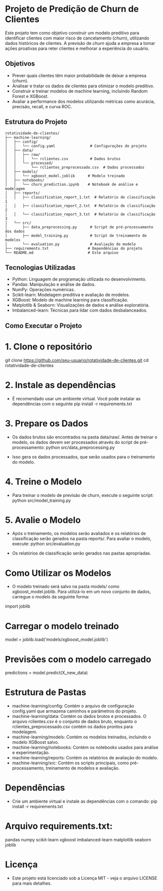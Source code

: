 # Projeto de Predição de Churn de Clientes

Este projeto tem como objetivo construir um modelo preditivo para identificar clientes com maior risco de cancelamento (*churn*), utilizando dados históricos de clientes. A previsão de *churn* ajuda a empresa a tomar ações proativas para reter clientes e melhorar a experiência do usuário.

## Objetivos

- Prever quais clientes têm maior probabilidade de deixar a empresa (*churn*).
- Analisar e tratar os dados de clientes para otimizar o modelo preditivo.
- Construir e treinar modelos de machine learning, incluindo Random Forest e XGBoost.
- Avaliar a performance dos modelos utilizando métricas como acurácia, precisão, recall, e curva ROC.

## Estrutura do Projeto

```plaintext
rotatividade-de-clientes/
├── machine-learning/
│   ├── config/
│   │   └── config.yaml                # Configurações do projeto
│   ├── data/
│   │   ├── raw/
│   │   │   └── rclientes.csv          # Dados brutos
│   │   └── processed/
│   │       └── rclientes_preprocessado.csv  # Dados processados
│   ├── models/
│   │   └── xgboost_model.joblib      # Modelo treinado
│   ├── notebooks/
│   │   └── churn_prediction.ipynb    # Notebook de análise e modelagem
│   ├── reports/
│   │   ├── classification_report_1.txt  # Relatório de classificação 1
│   │   ├── classification_report_2.txt  # Relatório de classificação 2
│   │   └── classification_report_3.txt  # Relatório de classificação 3
│   └── src/
│       ├── data_preprocessing.py      # Script de pré-processamento dos dados
│       ├── model_training.py          # Script de treinamento de modelos
│       └── evaluation.py              # Avaliação do modelo
├── requirements.txt                  # Dependências do projeto
└── README.md                         # Este arquivo
```

## Tecnologias Utilizadas
- Python: Linguagem de programação utilizada no desenvolvimento.
- Pandas: Manipulação e análise de dados.
- NumPy: Operações numéricas.
- Scikit-learn: Modelagem preditiva e avaliação de modelos.
- XGBoost: Modelo de machine learning para classificação.
- Matplotlib & Seaborn: Visualizações de dados e análise exploratória.
- Imbalanced-learn: Técnicas para lidar com dados desbalanceados.

## Como Executar o Projeto

# 1. Clone o repositório
git clone https://github.com/seu-usuario/rotatividade-de-clientes.git
cd rotatividade-de-clientes

# 2. Instale as dependências
- É recomendado usar um ambiente virtual. Você pode instalar as dependências com o seguinte
pip install -r requirements.txt

# 3. Prepare os Dados
- Os dados brutos são encontrados na pasta data/raw/. Antes de treinar o modelo, os dados devem ser processados através do script de pré-processamento:
python src/data_preprocessing.py

- Isso gera os dados processados, que serão usados para o treinamento do modelo.

# 4. Treine o Modelo
- Para treinar o modelo de previsão de churn, execute o seguinte script:
python src/model_training.py

# 5. Avalie o Modelo
- Após o treinamento, os modelos serão avaliados e os relatórios de classificação serão gerados na pasta reports/. Para avaliar o modelo, execute:
python src/evaluation.py

- Os relatórios de classificação serão gerados nas pastas apropriadas.

# Como Utilizar os Modelos
- O modelo treinado será salvo na pasta models/ como xgboost_model.joblib. Para utilizá-lo em um novo conjunto de dados, carregue o modelo da seguinte forma:

import joblib

# Carregar o modelo treinado
model = joblib.load('models/xgboost_model.joblib')

# Previsões com o modelo carregado
predictions = model.predict(X_new_data)

# Estrutura de Pastas
- machine-learning/config: Contém o arquivo de configuração config.yaml que armazena caminhos e parâmetros do projeto.
- machine-learning/data: Contém os dados brutos e processados. O arquivo rclientes.csv é o conjunto de dados bruto, enquanto o rclientes_preprocessado.csv contém os dados prontos para modelagem.
- machine-learning/models: Contém os modelos treinados, incluindo o modelo XGBoost salvo.
- machine-learning/notebooks: Contém os notebooks usados para análise e experimentação.
- machine-learning/reports: Contém os relatórios de avaliação do modelo.
- machine-learning/src: Contém os scripts principais, como pré-processamento, treinamento de modelos e avaliação.

# Dependências
- Crie um ambiente virtual e instale as dependências com o comando:
pip install -r requirements.txt

# Arquivo requirements.txt:
pandas
numpy
scikit-learn
xgboost
imbalanced-learn
matplotlib
seaborn
joblib

# Licença
- Este projeto está licenciado sob a Licença MIT - veja o arquivo LICENSE para mais detalhes.
